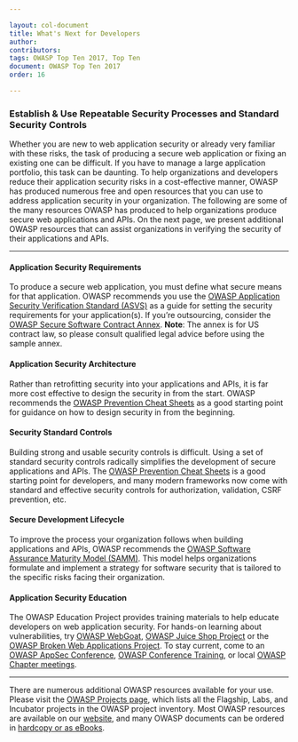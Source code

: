 ```yaml
---

layout: col-document
title: What's Next for Developers
author:
contributors:
tags: OWASP Top Ten 2017, Top Ten
document: OWASP Top Ten 2017
order: 16

---
```


### Establish & Use Repeatable Security Processes and Standard Security Controls

Whether you are new to web application security or already very familiar with these risks, the task of producing a secure web application or fixing an existing one can be difficult. If you have to manage a large application portfolio, this task can be daunting.
To help organizations and developers reduce their application security risks in a cost-effective manner, OWASP has produced numerous free and open resources that you can use to address application security in your organization. The following are some of the many resources OWASP has produced to help organizations produce secure web applications and APIs. On the next page, we present additional OWASP resources that can assist organizations in verifying the security of their applications and APIs.

---

#### Application Security Requirements

To produce a secure web application, you must define what secure means for that application. OWASP recommends you use the [OWASP Application Security Verification Standard (ASVS)](/www-project-application-security-verification-standard) as a guide for setting the security requirements for your application(s). If you’re outsourcing, consider the [OWASP Secure Software Contract Annex](/www-community/OWASP_Secure_Software_Contract_Annex).
**Note**: The annex is for US contract law, so please consult qualified legal advice before using the sample annex.

#### Application Security Architecture

Rather than retrofitting security into your applications and APIs, it is far more cost effective to design the security in from the start. OWASP recommends the [OWASP Prevention Cheat Sheets](/www-project-cheat-sheets) as a good starting point for guidance on how to design security in from the beginning.

#### Security Standard Controls

Building strong and usable security controls is difficult. Using a set of standard security controls radically simplifies the development of secure applications and APIs. The [OWASP Prevention Cheat Sheets](/www-project-cheat-sheets) is a good starting point for developers, and many modern frameworks now come with standard and effective security controls for authorization, validation, CSRF prevention, etc.

#### Secure Development Lifecycle

To improve the process your organization follows when building applications and APIs, OWASP recommends the [OWASP Software Assurance Maturity Model (SAMM)](/www-project-samm). This model helps organizations formulate and implement a strategy for software security that is tailored to the specific risks facing their organization.

#### Application Security Education

The OWASP Education Project provides training materials to help educate developers on web application security. For hands-on learning about vulnerabilities, try [OWASP WebGoat](/www-project-webgoat), [OWASP Juice Shop Project](/www-project-juice-shop) or the [OWASP Broken Web Applications Project](/www-project-broken-web-applications). To stay current, come to an [OWASP AppSec Conference](/events), [OWASP Conference Training](/events), or local [OWASP Chapter meetings](/chapters).

---

There are numerous additional OWASP resources available for your use. Please visit the [OWASP Projects page](/projects), which lists all the Flagship, Labs, and Incubator projects in the OWASP project inventory. Most OWASP resources are available on our [website](https://www2.owasp.org), and many OWASP documents can be ordered in [hardcopy or as eBooks](https://stores.lulu.com/owasp).